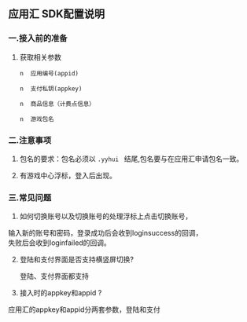 ## 应用汇 SDK配置说明

### 一.接入前的准备

1. 获取相关参数

       n  应用编号(appid)

       n  支付私钥(appkey)

       n  商品信息（计费点信息）

       n  游戏包名


### 二.注意事项

 1.  包名的要求：包名必须以   `.yyhui ` 结尾,包名要与在应用汇申请包名一致。

 2.  有游戏中心浮标，登入后出现。


### 三.常见问题

 1. 如何切换账号以及切换账号的处理浮标上点击切换账号，

 输入新的账号和密码，登录成功后会收到loginsuccess的回调，          
 失败后会收到loginfailed的回调。

 2. 登陆和支付界面是否支持横竖屏切换?

    登陆、支付界面都支持

 3. 接入时的appkey和appid ?

   应用汇的appkey和appid分两套参数，登陆和支付
